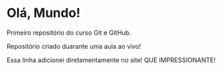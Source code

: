 # Olá, Mundo!
Primeiro repositório do curso Git e GitHub.

Repositório criado duarante uma aula ao vivo!

Essa linha adicionei diretamentamente no site! QUE IMPRESSIONANTE!
